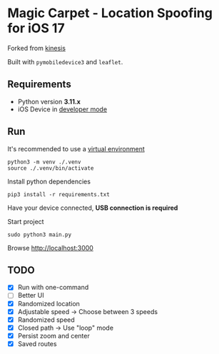 # Magic Carpet - Location Spoofing for iOS 17

Forked from [kinesis](https://github.com/Siyuanw/kinesis)

Built with `pymobiledevice3` and `leaflet`.

## Requirements

- Python version **3.11.x**
- iOS Device in [developer mode](https://developer.apple.com/documentation/xcode/enabling-developer-mode-on-a-device)

## Run

It's recommended to use a [virtual environment](https://docs.python.org/3/tutorial/venv.html)

```shell
python3 -m venv ./.venv
source ./.venv/bin/activate
```

Install python dependencies

```shell
pip3 install -r requirements.txt
```

Have your device connected, **USB connection is required**

Start project

```shell
sudo python3 main.py
```

Browse [http://localhost:3000](http://localhost:5000)

## TODO

- [x] Run with one-command
- [ ] Better UI
- [x] Randomized location
- [x] Adjustable speed -> Choose between 3 speeds
- [x] Randomized speed
- [x] Closed path -> Use "loop" mode
- [x] Persist zoom and center
- [x] Saved routes
